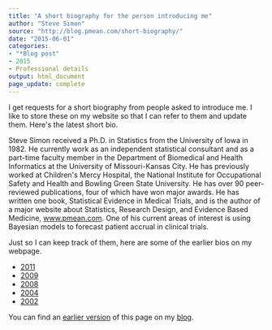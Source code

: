 ```yaml
---
title: "A short biography for the person introducing me"
author: "Steve Simon"
source: "http://blog.pmean.com/short-biography/"
date: "2015-06-01"
categories: 
- "*Blog post"
- 2015
- Professional details
output: html_document
page_update: complete
---
```


I get requests for a short biography from people asked to introduce me. I like to store these on my website so that I can refer to them and update them. Here's the latest short bio.

<!---More--->

Steve Simon received a Ph.D. in Statistics from the University of Iowa in 1982. He currently work as an independent statistical consultant and as a part-time faculty member in the Department of Biomedical and Health Informatics at the University of Missouri-Kansas City. He has previously worked at Children's Mercy Hospital, the National Institute for Occupational Safety and Health and Bowling Green State University. He has over 90 peer-reviewed publications, four of which have won major awards. He has written one book, Statistical Evidence in Medical Trials, and is the author of a major website about Statistics, Research Design, and Evidence Based Medicine, www.pmean.com. One of his current areas of interest is using Bayesian models to forecast patient accrual in clinical trials.

Just so I can keep track of them, here are some of the earlier bios on my webpage.

+ [2011][sim3]
+ [2009][sim4]
+ [2008][sim5]
+ [2004][sim6]
+ [2002][sim7]

You can find an [earlier version][sim1] of this page on my [blog][sim2].

[sim1]: http://blog.pmean.com/short-biography/
[sim2]: http://blog.pmean.com

[sim3]: http://www.pmean.com/11/ShortBio.html
[sim4]: http://www.pmean.com/09/ShortBiography.html
[sim5]: http://www.pmean.com/08/ShortBiography.html
[sim6]: http://www.pmean.com/04/briefbio.html
[sim7]: http://www.pmean.com/02/biography.html
